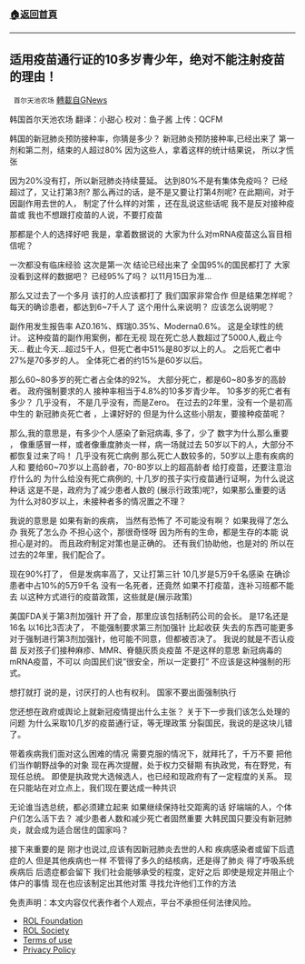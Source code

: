 ###  [:house:返回首頁](https://github.com/ourhimalayas/txt)
---


## 适用疫苗通行证的10多岁青少年，绝对不能注射疫苗的理由！
` 首尔天池农场` [轉載自GNews](https://gnews.org/zh-hans/1851656/)

韩国首尔天池农场
翻译：小甜心
校对：鱼子酱
上传：QCFM

韩国的新冠肺炎预防接种率，你猜是多少？
新冠肺炎预防接种率,已经出来了
第一剂和第二剂，结束的人超过80%
因为这些人，拿着这样的统计结果说， 所以才慌张

因为20%没有打，所以新冠肺炎持续蔓延。
达到80%不是有集体免疫吗？
已经超过了，又让打第3剂?
那么再过的话，是不是又要让打第4剂呢?
在此期间，对于因副作用去世的人，
制定了什么样的对策 ，还在乱说这些话呢
我不是反对接种疫苗或
我也不想跟打疫苗的人说，不要打疫苗

那都是个人的选择好吧
我是，拿着数据说的
大家为什么对mRNA疫苗这么盲目相信呢？

一次都没有临床经验 这次是第一次
结论已经出来了 全国95%的国民都打了
大家没看到这样的数据吧？
已经95%了吗？
以11月15日为准…

那么又过去了一个多月
该打的人应该都打了
我们国家非常合作
但是结果怎样呢？
每天的确诊患者，都达到6~7千人了
这个用什么来说明？
应该怎么说明呢？

副作用发生报告率
AZ0.16%、辉瑞0.35%、Moderna0.6%。
这是全球性的统计。
这种疫苗的副作用案例，都在无视
现在死亡总人数超过了5000人,截止今天…
截止今天…超过5千人，但死亡者中51%是80岁以上的人。
之后死亡者中27%是70多岁的人。
全体死亡者的约15%是60岁以后。

那么60~80多岁的死亡者占全体的92%。
大部分死亡，都是60~80多岁的高龄者。
政府强制要求的人
接种率相当于4.8%的10多岁青少年。
10多岁的死亡者有多少？
几乎没有，
不是几乎没有，而是Zero。
在过去的2年里，没有一个是初高中生的
新冠肺炎死亡者 ，上课好好的
但是为什么这些小朋友，要接种疫苗呢？

那么,我的意思是，有多少个人感染了新冠病毒, 多了，少了
数字为什么那么重要 ，
像重感冒一样，或者像重度肺炎一样，病一场就过去
50岁以下的人，大部分不都恢复过来了吗！
几乎没有死亡病例
那么死亡人数较多的，50岁以上患有疾病的人和
要给60~70岁以上高龄者，70-80岁以上的超高龄者
给打疫苗，还要注意治疗什么的
为什么给没有死亡病例的, 十几岁的孩子实行疫苗通行证啊，为什么说这种话
这是不是，政府为了减少患者人数的
(展示行政策)呢?，如果那么重要的话
为什么对80岁以上，未接种者多的情况置之不理？

我说的意思是 如果有新的疾病，
当然有恐怖了 不可能没有啊？
如果我得了怎么办 我死了怎么办
不担心这个，那很奇怪呀
因为所有的生命，都是生存的本能
说担心是对的。
而且政府制定对策也是正确的。
还有我们协助他，也是对的
所以在过去的2年里，我们配合了。

现在90%打了， 但是发病率高了，又让打第三针
10几岁是5万9千名感染
在确诊患者中占10%的5万9千名
没有一名死者，还竟然
如果不打疫苗，连补习班都不能去
以这种方式进行的疫苗政策，这些就是(展示政策)

美国FDA关于第3剂加强针
开了会，那里应该包括制药公司的会长。
是17名还是16名 以16比3否决了，
不能强制要求第三剂加强针
比起收获 失去的东西可能更多
对于强制进行第3剂加强针，他可能不同意，但都被否决了。
我说的就是不否认疫苗
反对孩子们接种麻疹、MMR、脊髓灰质炎疫苗
不是这样的意思 新冠病毒的mRNA疫苗，不可以
向国民们说”很安全，所以一定要打”
不应该是这种强制的形式。

想打就打
说的是，讨厌打的人也有权利。
国家不要出面强制执行

您还想在政府或舆论上就新冠疫情提出什么主张？
关于下一步我们该怎么处理的问题
为什么采取10几岁的疫苗通行证，等无理政策
分裂国民，我说的是这块儿错了。

带着疾病我们面对这么困难的情况
需要克服的情况下，就拜托了，千万不要
把他们当作朝野战争的对象
现在再次提醒，处于权力交替期
有执政党，有在野党，有现任总统。
即使是执政党大选候选人，也已经和现政府有了一定程度的关系。
现在只能站在对立点上，我们现在要达成一种共识

无论谁当选总统，都必须建立起来
如果继续保持社交距离的话
好端端的人，个体户们怎么活下去？
减少患者人数和减少死亡者固然重要
大韩民国只要没有新冠肺炎，就会成为适合居住的国家吗？

接下来重要的是
刚才也说过,应该有因新冠肺炎去世的人和
疾病感染者或留下后遗症的人
但是其他疾病也一样
不管得了多久的结核病，还是得了肺炎
得了呼吸系统疾病后 后遗症都会留下
我们社会能够承受的程度，定好之后
即使是规定并阻止个体户的事情
现在也应该制定出其他对策
寻找允许他们工作的方法

 

免责声明：本文内容仅代表作者个人观点，平台不承担任何法律风险。

- [ROL Foundation](https://rolfoundation.org/)
- [ROL Society](https://rolsociety.org/)
- [Terms of use](https://gnews.org/terms-of-use-3/)
- [Privacy Policy](https://gnews.org/privacy-policy/)
